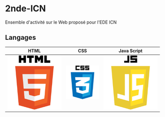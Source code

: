 # 2nde-ICN
Ensemble d'activité sur le Web proposé pour l'EDE ICN

## Langages
| HTML | CSS | Java Script |
| :---: | :----: | :-----: |
| ![](/HTML.png) | ![](/CSS.png) | ![](/JS.png)|
